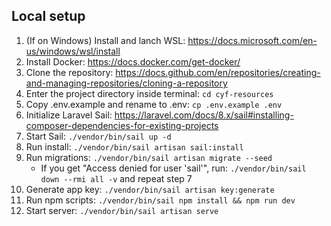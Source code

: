 ## Local setup
1. (If on Windows) Install and lanch WSL: https://docs.microsoft.com/en-us/windows/wsl/install
2. Install Docker: https://docs.docker.com/get-docker/
3. Clone the repository: https://docs.github.com/en/repositories/creating-and-managing-repositories/cloning-a-repository
4. Enter the project directory inside terminal: `cd cyf-resources`
5. Copy .env.example and rename to .env: `cp .env.example .env`
6. Initialize Laravel Sail: https://laravel.com/docs/8.x/sail#installing-composer-dependencies-for-existing-projects
7. Start Sail: `./vendor/bin/sail up -d`
8. Run install: `./vendor/bin/sail artisan sail:install`
9. Run migrations: `./vendor/bin/sail artisan migrate --seed`
    * If you get "Access denied for user 'sail'", run: `./vendor/bin/sail down --rmi all -v` and repeat step 7
11. Generate app key: `./vendor/bin/sail artisan key:generate`
12. Run npm scripts: `./vendor/bin/sail npm install && npm run dev`
13. Start server: `./vendor/bin/sail artisan serve`
